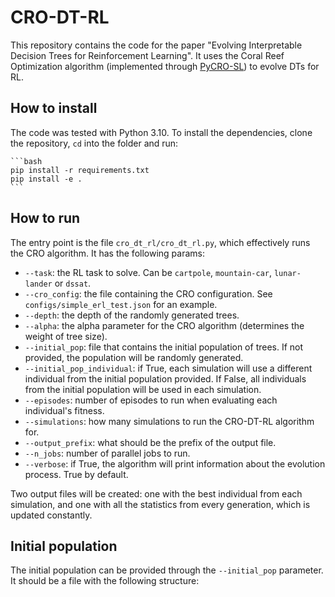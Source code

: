 # CRO-DT-RL

This repository contains the code for the paper "Evolving Interpretable Decision Trees for Reinforcement Learning". 
It uses the Coral Reef Optimization algorithm (implemented through [PyCRO-SL](https://github.com/jperezaracil/PyCROSL)) to evolve DTs for RL.

## How to install

The code was tested with Python 3.10. To install the dependencies, clone the repository, `cd` into the folder and run:

    ```bash
    pip install -r requirements.txt
    pip install -e .
    ```

## How to run

The entry point is the file `cro_dt_rl/cro_dt_rl.py`, which effectively runs the CRO algorithm. It has the following params:

- `--task`: the RL task to solve. Can be `cartpole`, `mountain-car`, `lunar-lander` or `dssat`.
- `--cro_config`: the file containing the CRO configuration. See `configs/simple_erl_test.json` for an example.
- `--depth`: the depth of the randomly generated trees.
- `--alpha`: the alpha parameter for the CRO algorithm (determines the weight of tree size).
- `--initial_pop`: file that contains the initial population of trees. If not provided, the population will be randomly generated.
- `--initial_pop_individual`: if True, each simulation will use a different individual from the initial population provided. If False, all individuals from the initial population will be used in each simulation.
- `--episodes`: number of episodes to run when evaluating each individual's fitness.
- `--simulations`: how many simulations to run the CRO-DT-RL algorithm for.
- `--output_prefix`: what should be the prefix of the output file.
- `--n_jobs`: number of parallel jobs to run.
- `--verbose`: if True, the algorithm will print information about the evolution process. True by default.

Two output files will be created: one with the best individual from each simulation, and one with all the statistics from every generation, which is updated constantly.

## Initial population

The initial population can be provided through the `--initial_pop` parameter. It should be a file with the following structure:

